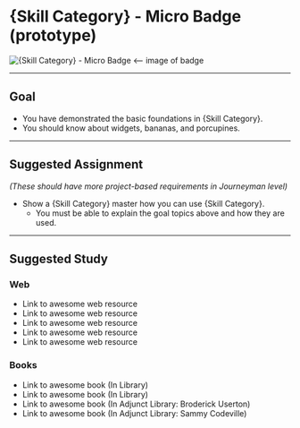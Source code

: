 # {Skill Category} - Micro Badge (prototype)

![{Skill Category} - Micro Badge](http://familysearch.org/badge.png "{Skill Category} Journeyman badge") <-- image of badge


-----


## Goal
- You have demonstrated the basic foundations in {Skill Category}.
- You should know about widgets, bananas, and porcupines.


-----


## Suggested Assignment
*(These should have more project-based requirements in Journeyman level)*

- Show a {Skill Category} master how you can use {Skill Category}.
    - You must be able to explain the goal topics above and how they are used.


-----


## Suggested Study

### Web
- Link to awesome web resource
- Link to awesome web resource
- Link to awesome web resource
- Link to awesome web resource
- Link to awesome web resource

### Books
- Link to awesome book (In Library)
- Link to awesome book (In Library)
- Link to awesome book (In Adjunct Library: Broderick Userton)
- Link to awesome book (In Adjunct Library: Sammy Codeville)
